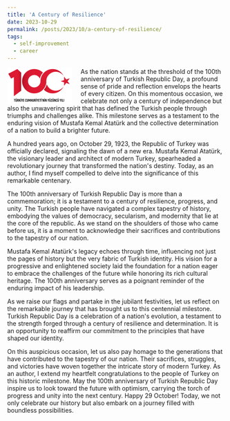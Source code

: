 ```yaml
---
title: 'A Century of Resilience'
date: 2023-10-29
permalink: /posts/2023/10/a-century-of-resilience/
tags:
  - self-improvement
  - career
---
```


<img width="150" alt="29 october" src="/images/posts/a-century-of-resilience.png" style="float: left; margin-right: 20px;" /> As the nation stands at the threshold of the 100th anniversary of Turkish Republic Day, a profound sense of pride and reflection envelops the hearts of every citizen. On this momentous occasion, we celebrate not only a century of independence but also the unwavering spirit that has defined the Turkish people through triumphs and challenges alike. This milestone serves as a testament to the enduring vision of Mustafa Kemal Atatürk and the collective determination of a nation to build a brighter future.

A hundred years ago, on October 29, 1923, the Republic of Turkey was officially declared, signaling the dawn of a new era. Mustafa Kemal Atatürk, the visionary leader and architect of modern Turkey, spearheaded a revolutionary journey that transformed the nation's destiny. Today, as an author, I find myself compelled to delve into the significance of this remarkable centenary.

The 100th anniversary of Turkish Republic Day is more than a commemoration; it is a testament to a century of resilience, progress, and unity. The Turkish people have navigated a complex tapestry of history, embodying the values of democracy, secularism, and modernity that lie at the core of the republic. As we stand on the shoulders of those who came before us, it is a moment to acknowledge their sacrifices and contributions to the tapestry of our nation.

Mustafa Kemal Atatürk's legacy echoes through time, influencing not just the pages of history but the very fabric of Turkish identity. His vision for a progressive and enlightened society laid the foundation for a nation eager to embrace the challenges of the future while honoring its rich cultural heritage. The 100th anniversary serves as a poignant reminder of the enduring impact of his leadership.

As we raise our flags and partake in the jubilant festivities, let us reflect on the remarkable journey that has brought us to this centennial milestone. Turkish Republic Day is a celebration of a nation's evolution, a testament to the strength forged through a century of resilience and determination. It is an opportunity to reaffirm our commitment to the principles that have shaped our identity.

On this auspicious occasion, let us also pay homage to the generations that have contributed to the tapestry of our nation. Their sacrifices, struggles, and victories have woven together the intricate story of modern Turkey. As an author, I extend my heartfelt congratulations to the people of Turkey on this historic milestone. May the 100th anniversary of Turkish Republic Day inspire us to look toward the future with optimism, carrying the torch of progress and unity into the next century. Happy 29 October! Today, we not only celebrate our history but also embark on a journey filled with boundless possibilities.
